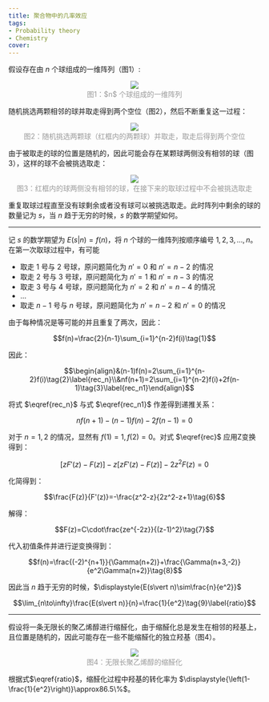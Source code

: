 ```yaml
---
title: 聚合物中的几率效应
tags: 
- Probability theory
- Chemistry
cover: 
---
```

<!--more-->

假设存在由 $n$ 个球组成的一维阵列（图1）:

<div align=center><img class="image image--lg" src="https://cdn.jsdelivr.net/gh/ycythu/assets@main/images/polymer probability/figure1.png"/></div>
<div align=center><font color="#999999">图1：$n$ 个球组成的一维阵列</font></div>

随机挑选两颗相邻的球并取走得到两个空位（图2），然后不断重复这一过程：

<div align=center><img class="image image--lg" src="https://cdn.jsdelivr.net/gh/ycythu/assets@main/images/polymer probability/figure2.png"></div>
<div align=center><font color="#999999">图2：随机挑选两颗球（红框内的两颗球）并取走，取走后得到两个空位</font></div>

由于被取走的球的位置是随机的，因此可能会存在某颗球两侧没有相邻的球（图3），这样的球不会被挑选取走：

<div align=center><img class="image image--lg" src="https://cdn.jsdelivr.net/gh/ycythu/assets@main/images/polymer probability/figure3.png"></div>
<div align=center><font color="#999999">图3：红框内的球两侧没有相邻的球，在接下来的取球过程中不会被挑选取走</font></div>

重复取球过程直至没有球剩余或者没有球可以被挑选取走。此时阵列中剩余的球的数量记为 $s$，当 $n$ 趋于无穷的时候，$s$ 的数学期望如何。

---

记 $s$ 的数学期望为 $E(s\vert n)=f(n)$，将 $n$ 个球的一维阵列按顺序编号 $1,2,3,\dots,n$。在第一次取球过程中，有可能

- 取走 $1$ 号与 $2$ 号球，原问题简化为 $n'=0$ 和 $n'=n-2$ 的情况
- 取走 $2$ 号与 $3$ 号球，原问题简化为 $n'=1$ 和 $n'=n-3$ 的情况
- 取走 $3$ 号与 $4$ 号球，原问题简化为 $n'=2$ 和 $n'=n-4$ 的情况
- $\dots$
- 取走 $n-1$ 号与 $n$ 号球，原问题简化为 $n'=n-2$ 和 $n'=0$ 的情况

由于每种情况是等可能的并且重复了两次，因此：

$$f(n)=\frac{2}{n-1}\sum_{i=1}^{n-2}f(i)\tag{1}$$

因此：

$$\begin{align}&(n-1)f(n)=2\sum_{i=1}^{n-2}f(i)\tag{2}\label{rec_n}\\&nf(n+1)=2\sum_{i=1}^{n-2}f(i)+2f(n-1)\tag{3}\label{rec_n1}\end{align}$$

将式 $\eqref{rec_n}$ 与式 $\eqref{rec_n1}$ 作差得到递推关系：

$$nf(n+1)-(n-1)f(n)-2f(n-1)=0\tag{4}\label{rec}$$

对于 $n=1,2$ 的情况，显然有 $f(1)=1,f(2)=0$。对式 $\eqref{rec}$ 应用Z变换得到：

$$\left[zF'(z)-F(z)\right]-z\left[zF'(z)-F(z)\right]-2z^2F(z)=0\tag{5}$$

化简得到：

$$\frac{F(z)}{F'(z)}=-\frac{z^2-z}{2z^2-z+1}\tag{6}$$

解得：

$$F(z)=C\cdot\frac{ze^{-2z}}{(z-1)^2}\tag{7}$$

代入初值条件并进行逆变换得到：

$$f(n)=\frac{(-2)^{n+1}}{\Gamma(n+2)}+\frac{\Gamma(n+3,-2)}{e^2\Gamma(n+2)}\tag{8}$$

因此当 $n$ 趋于无穷的时候，$\displaystyle{E(s\vert n)\sim\frac{n}{e^2}}$

$$\lim_{n\to\infty}\frac{E(s\vert n)}{n}=\frac{1}{e^2}\tag{9}\label{ratio}$$

---

假设将一条无限长的聚乙烯醇进行缩醛化，由于缩醛化总是发生在相邻的羟基上，且位置是随机的，因此可能存在一些不能缩醛化的独立羟基（图4）。

<div align=center><img class="image image--lg" src="https://cdn.jsdelivr.net/gh/ycythu/assets@main/images/polymer probability/figure4.png"></div>
<div align=center><font color="#999999">图4：无限长聚乙烯醇的缩醛化</font></div>

根据式$\eqref{ratio}$，缩醛化过程中羟基的转化率为 $\displaystyle{\left(1-\frac{1}{e^2}\right)}\approx86.5\%$。